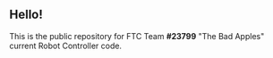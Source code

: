 ## Hello!

This is the public repository for FTC Team **#23799** "The Bad Apples" current Robot Controller code.